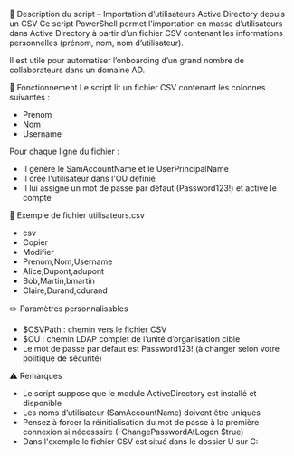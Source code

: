 📌 Description du script – Importation d’utilisateurs Active Directory depuis un CSV
Ce script PowerShell permet l’importation en masse d’utilisateurs dans Active Directory à partir d’un fichier CSV contenant les informations personnelles (prénom, nom, nom d’utilisateur).

Il est utile pour automatiser l’onboarding d’un grand nombre de collaborateurs dans un domaine AD.

🔧 Fonctionnement
Le script lit un fichier CSV contenant les colonnes suivantes :
- Prenom
- Nom
- Username

Pour chaque ligne du fichier :
- Il génère le SamAccountName et le UserPrincipalName
- Il crée l'utilisateur dans l'OU définie
- Il lui assigne un mot de passe par défaut (Password123!) et active le compte

📄 Exemple de fichier utilisateurs.csv
- csv
- Copier
- Modifier
- Prenom,Nom,Username
- Alice,Dupont,adupont
- Bob,Martin,bmartin
- Claire,Durand,cdurand
  
✏️ Paramètres personnalisables
- $CSVPath : chemin vers le fichier CSV
- $OU : chemin LDAP complet de l’unité d’organisation cible
- Le mot de passe par défaut est Password123! (à changer selon votre politique de sécurité)

⚠️ Remarques
- Le script suppose que le module ActiveDirectory est installé et disponible
- Les noms d’utilisateur (SamAccountName) doivent être uniques
- Pensez à forcer la réinitialisation du mot de passe à la première connexion si nécessaire (-ChangePasswordAtLogon $true)
- Dans l'exemple le fichier CSV est situé dans le dossier U sur C:
